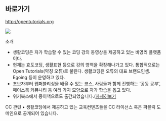 ## 바로가기
http://opentutorials.org 

![]({{site.baseurl}}/https://s3-ap-northeast-1.amazonaws.com/opentutorialsfile/course/94.png)

소개
- 생활코딩은 자가 학습할 수 있는 코딩 강의 동영상을 제공하고 있는 비영리 플랫폼이다.
- 현재는 효도코딩, 생활표현 등으로 강의 영역을 확장해나가고 있다. 통합적으로는 Open Tutorials(약칭 오튜)로 불린다. 생활코딩은 오튜의 대표 브랜드인셈. Egoing 등이 운영하고 있다.
- 초보자부터 웹퍼블리싱을 배울 수 있는 코스, 사람들과 함께 진행하는 '공동 공부', 페이스북 커뮤니티 등 여러 가지 모양으로 자가 학습을 돕고 있다.
- 위키북스에서 종이책으로도 출간되었습니다.([자세히보기](http://wikibook.co.kr/coding-everybody/)

CC 관련
 • 생활코딩에서 제공하고 있는 교육컨텐츠들을 CC 라이선스 혹은 퍼블릭 도메인으로 공개되어 있습니다.
